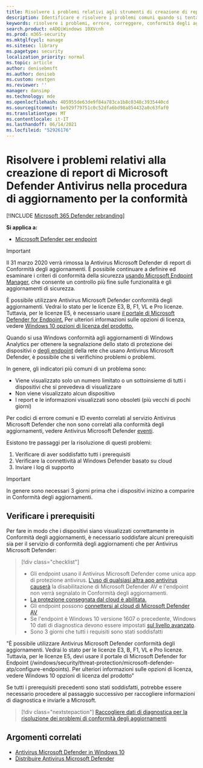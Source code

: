 ```yaml
---
title: Risolvere i problemi relativi agli strumenti di creazione di report per Microsoft Defender AV
description: Identificare e risolvere i problemi comuni quando si tenta di segnalare lo stato di protezione di Microsoft Defender AV in Conformità degli aggiornamenti
keywords: risolvere i problemi, errore, correggere, conformità degli aggiornamenti, oms, monitorare, report, Microsoft Defender AV
search.product: eADQiWindows 10XVcnh
ms.prod: m365-security
ms.mktglfcycl: manage
ms.sitesec: library
ms.pagetype: security
localization_priority: normal
ms.topic: article
author: denisebmsft
ms.author: deniseb
ms.custom: nextgen
ms.reviewer: ''
manager: dansimp
ms.technology: mde
ms.openlocfilehash: 405955de63de9f84a783ca1b8c0348c3935440cd
ms.sourcegitcommit: be929f79751c0c52dfa6bd98a854432a0c63faf0
ms.translationtype: MT
ms.contentlocale: it-IT
ms.lasthandoff: 06/14/2021
ms.locfileid: "52926176"
---
```

# <a name="troubleshoot-microsoft-defender-antivirus-reporting-in-update-compliance"></a>Risolvere i problemi relativi alla creazione di report di Microsoft Defender Antivirus nella procedura di aggiornamento per la conformità

[!INCLUDE [Microsoft 365 Defender rebranding](../../includes/microsoft-defender.md)]


**Si applica a:**

- [Microsoft Defender per endpoint](/microsoft-365/security/defender-endpoint/)

> [!IMPORTANT]
> Il 31 marzo 2020 verrà rimossa la Antivirus Microsoft Defender di report di Conformità degli aggiornamenti. È possibile continuare a definire ed esaminare i criteri di conformità della sicurezza [usando Microsoft Endpoint Manager](https://www.microsoft.com/microsoft-365/microsoft-endpoint-manager), che consente un controllo più fine sulle funzionalità e gli aggiornamenti di sicurezza.

È possibile utilizzare Antivirus Microsoft Defender conformità degli aggiornamenti. Vedrai lo stato per le licenze E3, B, F1, VL e Pro licenze. Tuttavia, per le licenze E5, è necessario usare [il portale di Microsoft Defender for Endpoint.](/windows/security/threat-protection/microsoft-defender-atp/configure-endpoints) Per ulteriori informazioni sulle opzioni di licenza, vedere [Windows 10 opzioni di licenza del prodotto.](https://www.microsoft.com/licensing/product-licensing/windows10.aspx)

Quando si usa Windows conformità agli aggiornamenti di Windows Analytics per ottenere la segnalazione dello stato di protezione dei dispositivi o [degli endpoint](/windows/deployment/update/update-compliance-using#wdav-assessment) della rete che usano Antivirus Microsoft Defender, è possibile che si verifichino problemi o problemi.

In genere, gli indicatori più comuni di un problema sono:
- Viene visualizzato solo un numero limitato o un sottoinsieme di tutti i dispositivi che si prevedeva di visualizzare
- Non viene visualizzato alcun dispositivo
- I report e le informazioni visualizzati sono obsoleti (più vecchi di pochi giorni)

Per codici di errore comuni e ID evento correlati al servizio Antivirus Microsoft Defender che non sono correlati alla conformità degli aggiornamenti, vedere Antivirus Microsoft Defender [eventi](troubleshoot-microsoft-defender-antivirus.md). 

Esistono tre passaggi per la risoluzione di questi problemi:

1. Verificare di aver soddisfatto tutti i prerequisiti
2. Verificare la connettività al Windows Defender basato su cloud
3. Inviare i log di supporto

>[!IMPORTANT]
>In genere sono necessari 3 giorni prima che i dispositivi inizino a comparire in Conformità degli aggiornamenti.


## <a name="confirm-prerequisites"></a>Verificare i prerequisiti

Per fare in modo che i dispositivi siano visualizzati correttamente in Conformità degli aggiornamenti, è necessario soddisfare alcuni prerequisiti sia per il servizio di conformità degli aggiornamenti che per Antivirus Microsoft Defender:

>[!div class="checklist"]
>- Gli endpoint usano il Antivirus Microsoft Defender come unica app di protezione antivirus. [L'uso di qualsiasi altra app antivirus causerà](microsoft-defender-antivirus-compatibility.md) la disabilitazione di Microsoft Defender AV e l'endpoint non verrà segnalato in Conformità degli aggiornamenti.
> - [La protezione consegnata dal cloud è abilitata.](enable-cloud-protection-microsoft-defender-antivirus.md)
> - Gli endpoint possono [connettersi al cloud di Microsoft Defender AV](configure-network-connections-microsoft-defender-antivirus.md#validate-connections-between-your-network-and-the-cloud)
> - Se l'endpoint è Windows 10 versione 1607 o precedente, Windows 10 dati di diagnostica devono essere impostati [sul livello avanzato](/windows/configuration/configure-windows-diagnostic-data-in-your-organization#enhanced-level).
> - Sono 3 giorni che tutti i requisiti sono stati soddisfatti

"È possibile utilizzare Antivirus Microsoft Defender conformità degli aggiornamenti. Vedrai lo stato per le licenze E3, B, F1, VL e Pro licenze. Tuttavia, per le licenze E5, devi usare il portale di Microsoft Defender for Endpoint (/windows/security/threat-protection/microsoft-defender-atp/configure-endpoints). Per ulteriori informazioni sulle opzioni di licenza, vedere Windows 10 opzioni di licenza del prodotto"

Se tutti i prerequisiti precedenti sono stati soddisfatti, potrebbe essere necessario procedere al passaggio successivo per raccogliere informazioni di diagnostica e inviarle a Microsoft.

> [!div class="nextstepaction"]
> [Raccogliere dati di diagnostica per la risoluzione dei problemi di conformità degli aggiornamenti](collect-diagnostic-data.md)  

## <a name="related-topics"></a>Argomenti correlati

- [Antivirus Microsoft Defender in Windows 10](microsoft-defender-antivirus-in-windows-10.md)
- [Distribuire Antivirus Microsoft Defender](deploy-manage-report-microsoft-defender-antivirus.md)